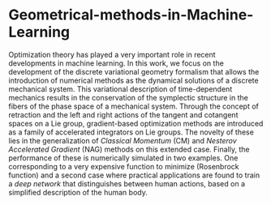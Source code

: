 # Geometrical-methods-in-Machine-Learning
Optimization theory has played a very important role in recent developments in machine learning. In this work, we focus on the development of the discrete variational geometry formalism that allows the introduction of numerical methods as the dynamical solutions of a discrete mechanical system. This variational description of time-dependent mechanics results in the conservation of the symplectic structure in the fibers of the phase space of a mechanical system. Through the concept of retraction and the left and right actions of the tangent and cotangent spaces on a Lie group, gradient-based optimization methods are introduced as a family of accelerated integrators on Lie groups. The novelty of these lies in the generalization of *Classical Momentum* (CM) and *Nesterov Accelerated Gradient* (NAG) methods on this extended case. Finally, the performance of these is numerically simulated in two examples. One corresponding to a very expensive function to minimize (Rosenbrock function) and a second case where practical applications are found to train a *deep network* that distinguishes between human actions, based on a simplified description of the human body.
